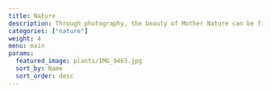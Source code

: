 ```yaml
---
title: Nature
description: Through photography, the beauty of Mother Nature can be frozen in time. This category celebrates the magic of our planet and beyond — from the immensity of the great outdoors, to miraculous moments in your own backyard.
categories: ["nature"]
weight: 4
menu: main
params:
  featured_image: plants/IMG_9463.jpg
  sort_by: Name
  sort_order: desc
---
```

